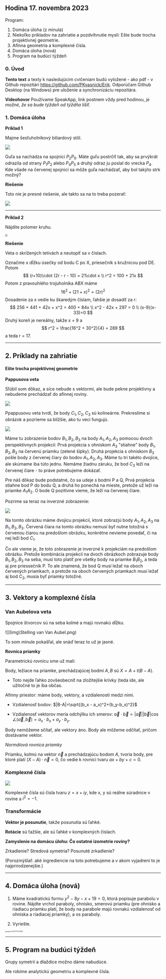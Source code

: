 ## Hodina 17. novembra 2023

Program:

1. Domáca úloha (z minula)
2. Niekoľko príkladov na zahriatie a pozdvihnutie mysli: Ešte bude trocha projektívnej geometrie.
3. Afínna geometria a komplexné čísla.
4. Domáca úloha (nová)
5. Program na budúci týždeň

### 0. Úvod

**Tento text** a texty k nasledujúcim cvičeniam budú vyložené - ako pdf - v Github repozitári https://github.com/PKvasnick/Erik. Odporúčam Github Desktop (na Windows) pre uloženie a synchronizáciu repozitára. 

**Videohovor** Používame SpeakApp, link postnem vždy pred hodinou, *_je možné, že sa bude týždeň od týždňa líšiť_*.

### 1. Domáca úloha

**Príklad 1**

Majme šesťuholníkový biliardový stôl.

![](img\Hexagon_billiard.png)

Guľa sa nachádza na spojnici $P_2P_6$. Máte guľu postrčiť tak, aby sa prvýkrát odrazila od strany $P_1P_2$ alebo $P_4P_5$ a druhý odraz ju poslal do vrecka $P_4$.  Kde všade na červenej spojnici sa môže guľa nachádzať, aby bol takýto strk možný?

**Riešenie**

Toto nie je presné riešenie, ale takto sa na to treba pozerať:

![](img\heaxagon_billiard.png)



---

**Príklad 2**

Nájdite polomer kruhu.

<img src="img\Hw_semicircle.png" style="zoom:50%;" />



**Riešenie**

Veta o skrížených tetivách a neutopiť sa v číslach.

Označme x dĺžku úsečky od bodu C po X, priesečník s kružnicou pod DE. Potom 
$$
(r+10)\cdot (2r - r - 10) = 21\cdot x \\
r^2 = 100 + 21x
$$
Potom z pravouhlého trojuholníka ABX máme
$$
16^2 + (21+x)^2 = (2r)^2
$$
Dosadenie za x vedie ku škaredým číslam, ľahšie je dosadiť za r:
$$
256 + 441 + 42x + x^2 = 400 + 84x \\
x^2 - 42x + 297 = 0 \\
(x-9)(x-33)=0
$$
Druhý koreň je nereálny, takže x = 9 a 
$$
r^2 = \frac{16^2 + 30^2}{4} = 289
$$
a teda r = 17.

---



## 2. Príklady na zahriatie

#### Ešte trocha projektívnej geometrie

**Pappusova veta**

Sľúbil som dôkaz, a síce nebude s vektormi, ale bude pekne projektívny a nebudeme prechádzať do afínnej roviny.

![](img\Pappus.png)

Ppappusovu veta tvrdí, že body $C_1, C_2, C_3$ sú kolineárne. Prekreslíme si obrázok a pozrieme sa bližšie, ako tu veci fungujú. 

![](img\Pappus_proof_1.png)

Máme tu zobrazenie bodov $B_1, B_2, B_3$ na body $A_1, A_2, A_3$ pomocou dvoch perspektívnych projekcií: Prvá projekcia s ohniskom $A_3$ "stiahne" body $B_1, B_2, B_3$ na červenú priamku (zelené šípky). Druhá projekcia s ohniskom $B_3$ pošle body z červenej čiary do bodov $A_1, A_2, A_3$. Máme tu tri takéto dvojice, ale skúmame iba túto jednu. Nemáme žiadnu záruku, že bod $C_3$ leží na červenej čiare - to práve potrebujeme dokázať. 

Pre náš dôkaz bude podstatné, čo sa udeje s bodmi P a Q, Prvá projekcia stiahne bod P do bodu Q, a druhá ho ponechá na mieste, pretože už leží na priamke $A_1 A_2$. O bode Q pozitívne vieme, že leží na červenej čiare. 

Pozrime sa teraz na inverzné zobrazenie: 

![](img\Pappus_proof_2.png)

Na tomto obrázku máme dvojicu projekcií, ktoré zobrazjú body $A_1, A_2, A_3$ na $B_1, B_2, B_3$. Červená čiara na tomto obrázku nemusí byť nutne totožná s červenou čiarou na predošlom obrázku, konkrétne nevieme povedať, či na nej leží bod $C_1$. 

Čo ale vieme je, že toto zobrazenie je inverzné k projekciám na predošlom obrázku.  Pretože kombinácia projekcií na dvoch obrázkoch zobrazuje body $B_1, B_2, B_3$ na seba, musí toto platiť pre všetky body na priamke $B_1B_2$, a teda aj pre priessečník P. To ale znamená, že bod Q musí ležať na oboch červených priamkach, a pretože na oboch červených priamkach musí ležať aj bod $C_2$, musia byť priamky totožné. 



---



## 3. Vektory a komplexné čísla

### Van Aubelova veta

Spojnice štvorcov sú na seba kolmé a majú rovnakú dĺžku.

![](img\Stelling van Van Aubel.png)

To som minule pokašľal, ale snáď teraz to už je jasné. 

**Rovnica priamky**

Parametrickú rovnicu sme už mali: 

Body, ležiace na priamke, prechádzajúcej bodmi $A, B$ sú $X = A + t(B-A)$.

- Toto nejde ľahko zovšeobecniť na zložitejšie krivky (teda ide, ale užitočné to je iba občas. 

Afinny priestor: máme body, vektory, a vzdialenosti medzi nimi.

- Vzdialenosť bodov: $|B-A|=\sqrt{(b_x - a_x)^2+(b_y-b_x)^2}$

- Vzdialenosť vektorov meria odchýlku ich smerov:  $\vec{a}\cdot\vec{b} = |\vec{a}||\vec{b}|\cos{\angle(\vec{a},\vec{b})} = a_x\cdot b_x + a_y \cdot b_y$.

Body nemôžeme sčítať, ale vektory áno. Body ale môžeme odčítať, pričom dostávame vektor. 

*Normálová rovnica priamky*

Priamku, kolmú na vektor $\vec{n}$ a prechádzajúcu bodom $A$, tvoria body, pre ktoré platí $(X-A)\cdot \vec{n} = 0$, čo vedie k rovnici tvaru $ax + by + c = 0$.

### Komplexné čísla

![](img\complex_0.png)

Komplexné čísla sú čisla tvaru $z = x + iy$, kde x, y sú reálne súradnice v rovine a $i^2 = -1$.

### Transformácie

**Vektor je posunutie**, takže posunutia sú ľahké. 

**Rotácie** sú ťažšie, ale sú ľahké v komplexných číslach. 

**Zamyslenie na domácu úlohu: Čo ostatné izometrie roviny?**

Zrkadlenie? Stredová symetria? Posunuté zrkadlenie?

(Porozmýšlať: aké ingrediencie na toto potrebujeme a v akom vyjadrení to je najprirodzenejšie.)

---



## 4. Domáca úloha (nová)

1. Máme kvadratickú formu  $y^2 - 8y - x + 19 = 0$, ktorá popisuje parabolu v rovine. Nájdte vrchol paraboly, ohnisko, smerovú priamku (pre ohnisko a riadiacu priamku platí, že body na parabole majú rovnakú vzdialenosť od ohniska a riadiacej priamky), a os paraboly. 



2. Vyriešte.

<img src="img\image-20231117155739169.png" alt="image-20231117155739169" style="zoom:30%;" />



---



## 5. Program na budúci týždeň

Grupy symetrií a dlaždice možno dáme nabudúce.

Ale robíme analytickú geometriu a komplexné čísla. 

